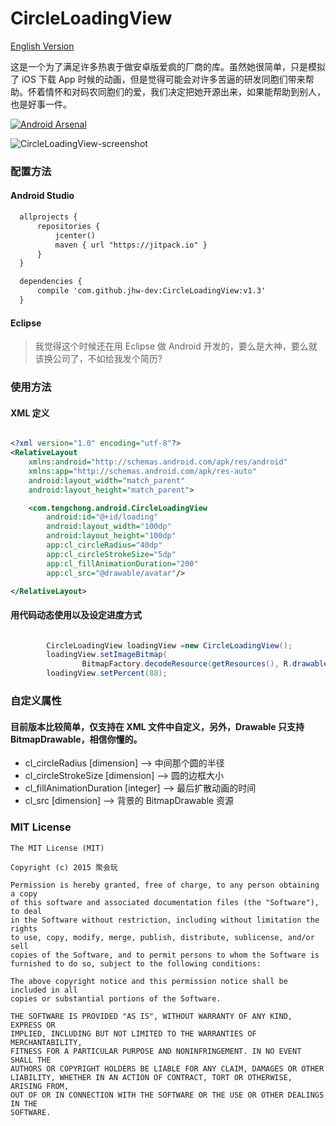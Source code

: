 # CircleLoadingView

[English Version](https://github.com/jhw-dev/CircleLoadingView/blob/master/README.md)

这是一个为了满足许多热衷于做安卓版爱疯的厂商的库。虽然她很简单，只是模拟了 iOS 下载 App 时候的动画，但是觉得可能会对许多苦逼的研发同胞们带来帮助。怀着情怀和对码农同胞们的爱，我们决定把她开源出来，如果能帮助到别人，也是好事一件。

[![Android Arsenal](https://img.shields.io/badge/Android%20Arsenal-CircleLoadingView-green.svg?style=true)](https://android-arsenal.com/details/1/2919)

![CircleLoadingView-screenshot](https://raw.githubusercontent.com/jhw-dev/CircleLoadingView/master/docs/screenshot.gif)

### 配置方法

#### Android Studio

``` xml
  allprojects {
      repositories {
          jcenter()
          maven { url "https://jitpack.io" }
      }
  }

  dependencies {
      compile 'com.github.jhw-dev:CircleLoadingView:v1.3'
  }

```

#### Eclipse

> 我觉得这个时候还在用 Eclipse 做 Android 开发的，要么是大神，要么就该换公司了，不如给我发个简历?

### 使用方法

#### XML 定义

``` xml

<?xml version="1.0" encoding="utf-8"?>
<RelativeLayout
    xmlns:android="http://schemas.android.com/apk/res/android"
    xmlns:app="http://schemas.android.com/apk/res-auto"
    android:layout_width="match_parent"
    android:layout_height="match_parent">

    <com.tengchong.android.CircleLoadingView
        android:id="@+id/loading"
        android:layout_width="100dp"
        android:layout_height="100dp"
        app:cl_circleRadius="40dp"
        app:cl_circleStrokeSize="5dp"
        app:cl_fillAnimationDuration="200"
        app:cl_src="@drawable/avatar"/>

</RelativeLayout>

```

#### 用代码动态使用以及设定进度方式

``` java

        CircleLoadingView loadingView =new CircleLoadingView();
        loadingView.setImageBitmap(
                BitmapFactory.decodeResource(getResources(), R.drawable.avatar));
        loadingView.setPercent(88);

```

### 自定义属性

#### 目前版本比较简单，仅支持在 XML 文件中自定义，另外，Drawable 只支持 BitmapDrawable，相信你懂的。

* cl_circleRadius [dimension] --> 中间那个圆的半径
* cl_circleStrokeSize [dimension] --> 圆的边框大小
* cl_fillAnimationDuration [integer] --> 最后扩散动画的时间
* cl_src [dimension] --> 背景的 BitmapDrawable 资源

### MIT License

```
The MIT License (MIT)

Copyright (c) 2015 聚会玩

Permission is hereby granted, free of charge, to any person obtaining a copy
of this software and associated documentation files (the "Software"), to deal
in the Software without restriction, including without limitation the rights
to use, copy, modify, merge, publish, distribute, sublicense, and/or sell
copies of the Software, and to permit persons to whom the Software is
furnished to do so, subject to the following conditions:

The above copyright notice and this permission notice shall be included in all
copies or substantial portions of the Software.

THE SOFTWARE IS PROVIDED "AS IS", WITHOUT WARRANTY OF ANY KIND, EXPRESS OR
IMPLIED, INCLUDING BUT NOT LIMITED TO THE WARRANTIES OF MERCHANTABILITY,
FITNESS FOR A PARTICULAR PURPOSE AND NONINFRINGEMENT. IN NO EVENT SHALL THE
AUTHORS OR COPYRIGHT HOLDERS BE LIABLE FOR ANY CLAIM, DAMAGES OR OTHER
LIABILITY, WHETHER IN AN ACTION OF CONTRACT, TORT OR OTHERWISE, ARISING FROM,
OUT OF OR IN CONNECTION WITH THE SOFTWARE OR THE USE OR OTHER DEALINGS IN THE
SOFTWARE.
```
